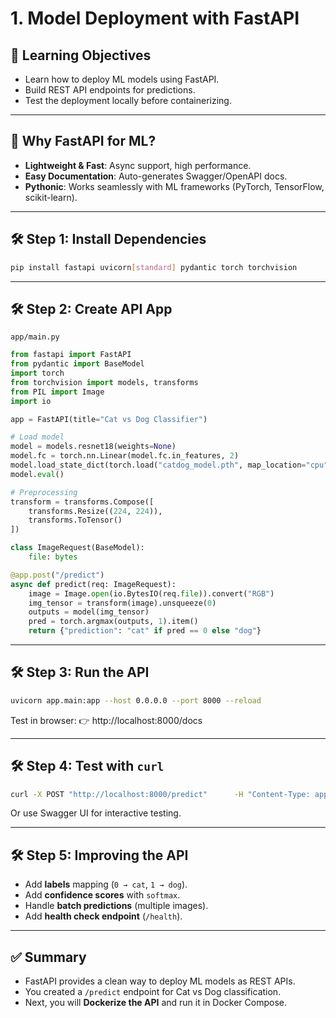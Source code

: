 # 1. Model Deployment with FastAPI

## 🎯 Learning Objectives
- Learn how to deploy ML models using FastAPI.  
- Build REST API endpoints for predictions.  
- Test the deployment locally before containerizing.  

---

## 📘 Why FastAPI for ML?

- **Lightweight & Fast**: Async support, high performance.  
- **Easy Documentation**: Auto-generates Swagger/OpenAPI docs.  
- **Pythonic**: Works seamlessly with ML frameworks (PyTorch, TensorFlow, scikit-learn).  

---

## 🛠 Step 1: Install Dependencies

```bash
pip install fastapi uvicorn[standard] pydantic torch torchvision
```

---

## 🛠 Step 2: Create API App

`app/main.py`

```python
from fastapi import FastAPI
from pydantic import BaseModel
import torch
from torchvision import models, transforms
from PIL import Image
import io

app = FastAPI(title="Cat vs Dog Classifier")

# Load model
model = models.resnet18(weights=None)
model.fc = torch.nn.Linear(model.fc.in_features, 2)
model.load_state_dict(torch.load("catdog_model.pth", map_location="cpu"))
model.eval()

# Preprocessing
transform = transforms.Compose([
    transforms.Resize((224, 224)),
    transforms.ToTensor()
])

class ImageRequest(BaseModel):
    file: bytes

@app.post("/predict")
async def predict(req: ImageRequest):
    image = Image.open(io.BytesIO(req.file)).convert("RGB")
    img_tensor = transform(image).unsqueeze(0)
    outputs = model(img_tensor)
    pred = torch.argmax(outputs, 1).item()
    return {"prediction": "cat" if pred == 0 else "dog"}
```

---

## 🛠 Step 3: Run the API

```bash
uvicorn app.main:app --host 0.0.0.0 --port 8000 --reload
```

Test in browser: 👉 http://localhost:8000/docs  

---

## 🛠 Step 4: Test with `curl`

```bash
curl -X POST "http://localhost:8000/predict"      -H "Content-Type: application/json"      -d '{"file": "<base64_encoded_image>"}'
```

Or use Swagger UI for interactive testing.  

---

## 🛠 Step 5: Improving the API

- Add **labels** mapping (`0 → cat`, `1 → dog`).  
- Add **confidence scores** with `softmax`.  
- Handle **batch predictions** (multiple images).  
- Add **health check endpoint** (`/health`).  

---

## ✅ Summary
- FastAPI provides a clean way to deploy ML models as REST APIs.  
- You created a `/predict` endpoint for Cat vs Dog classification.  
- Next, you will **Dockerize the API** and run it in Docker Compose.  
